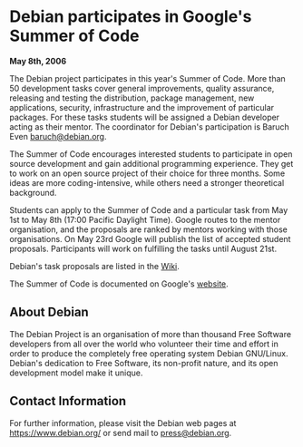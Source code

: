 
Debian participates in Google's Summer of Code
==============================================


**May 8th, 2006**


The Debian project participates in this year's Summer of Code. More
than 50 development tasks cover general improvements, quality
assurance, releasing and testing the distribution, package management,
new applications, security, infrastructure and the improvement of
particular packages. For these tasks students will be assigned a
Debian developer acting as their mentor. The coordinator for Debian's
participation is Baruch Even [baruch@debian.org](mailto:baruch@debian.org).


The Summer of Code encourages interested students to participate in
open source development and gain additional programming experience.
They get to work on an open source project of their choice for three
months. Some ideas are more coding-intensive, while others need a
stronger theoretical background.


Students can apply to the Summer of Code and a particular task from
May 1st to May 8th (17:00 Pacific Daylight Time). Google routes to
the mentor organisation, and the proposals are ranked by mentors
working with those organisations. On May 23rd Google will publish the
list of accepted student proposals. Participants will work on
fulfilling the tasks until August 21st.


Debian's task proposals are listed in the [Wiki](https://wiki.debian.org/SummerOfCode2006).


The Summer of Code is documented on Google's [website](http://code.google.com/soc/).


About Debian
------------


The Debian Project is an organisation of more than thousand Free
Software developers from all over the world who volunteer their time
and effort in order to produce the completely free operating system
Debian GNU/Linux. Debian's dedication to Free Software, its
non-profit nature, and its open development model make it unique.


Contact Information
-------------------


For further information, please visit the Debian web pages at
<https://www.debian.org/> or send mail to
<press@debian.org>.



